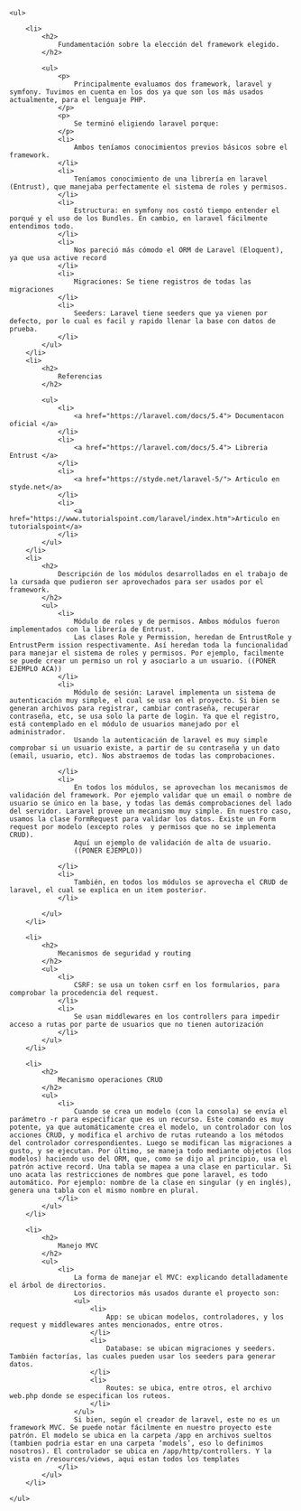 
	<ul>
		
		<li>
			<h2>
				Fundamentación sobre la elección del framework elegido.
			</h2>

			<ul>
				<p>
					Principalmente evaluamos dos framework, laravel y symfony. Tuvimos en cuenta en los dos ya que son los más usados actualmente, para el lenguaje PHP.
				</p>
				<p>
					Se terminó eligiendo laravel porque:
				</p>
				<li>
					Ambos teníamos conocimientos previos básicos sobre el framework.
				</li>
				<li>
					Teníamos conocimiento de una librería en laravel (Entrust), que manejaba perfectamente el sistema de roles y permisos.
				</li>
				<li>
					Estructura: en symfony nos costó tiempo entender el porqué y el uso de los Bundles. En cambio, en laravel fácilmente entendimos todo.
				</li>
				<li>
					Nos pareció más cómodo el ORM de Laravel (Eloquent), ya que usa active record
				</li>
				<li>
					Migraciones: Se tiene registros de todas las migraciones
				</li>
				<li>
					Seeders: Laravel tiene seeders que ya vienen por defecto, por lo cual es facil y rapido llenar la base con datos de prueba.
				</li>	
			</ul>
		</li>
		<li>
			<h2>
				Referencias
			</h2>

			<ul>
				<li>
					<a href="https://laravel.com/docs/5.4"> Documentacon oficial </a>
				</li>
				<li>
					<a href="https://laravel.com/docs/5.4"> Libreria Entrust </a>
				</li>
				<li>
					<a href="https://styde.net/laravel-5/"> Articulo en styde.net</a>
				</li>
				<li>
					<a href="https://www.tutorialspoint.com/laravel/index.htm">Articulo en tutorialspoint</a>
				</li>
			</ul>
		</li>
		<li>
			<h2>
				Descripción de los módulos desarrollados en el trabajo de la cursada que pudieron ser aprovechados para ser usados por el framework.
			</h2>
			<ul>
				<li>
					Módulo de roles y de permisos. Ambos módulos fueron implementados con la librería de Entrust. 
					Las clases Role y Permission, heredan de EntrustRole y EntrustPerm ission respectivamente. Así heredan toda la funcionalidad para manejar el sistema de roles y permisos. Por ejemplo, facilmente se puede crear un permiso un rol y asociarlo a un usuario. ((PONER EJEMPLO ACA))
				</li>
				<li>
					Módulo de sesión: Laravel implementa un sistema de autenticación muy simple, el cual se usa en el proyecto. Si bien se generan archivos para registrar, cambiar contraseña, recuperar contraseña, etc, se usa solo la parte de login. Ya que el registro, está contemplado en el módulo de usuarios manejado por el administrador.
					Usando la autenticación de laravel es muy simple comprobar si un usuario existe, a partir de su contraseña y un dato (email, usuario, etc). Nos abstraemos de todas las comprobaciones.

				</li>
				<li>
					En todos los módulos, se aprovechan los mecanismos de validación del framework. Por ejemplo validar que un email o nombre de usuario se único en la base, y todas las demás comprobaciones del lado del servidor. Laravel provee un mecanismo muy simple. En nuestro caso, usamos la clase FormRequest para validar los datos. Existe un Form request por modelo (excepto roles  y permisos que no se implementa CRUD).
					Aquí un ejemplo de validación de alta de usuario.
					((PONER EJEMPLO))

				</li>
				<li>
					También, en todos los módulos se aprovecha el CRUD de laravel, el cual se explica en un item posterior.
				</li>

			</ul>
		</li>

		<li>
			<h2>
				Mecanismos de seguridad y routing
			</h2>
			<ul>
				<li>
					CSRF: se usa un token csrf en los formularios, para comprobar la procedencia del request.
				</li>
				<li>
					Se usan middlewares en los controllers para impedir acceso a rutas por parte de usuarios que no tienen autorización
				</li>
			</ul>
		</li>

		<li>
			<h2>
				Mecanismo operaciones CRUD
			</h2>
			<ul>
				<li>
					Cuando se crea un modelo (con la consola) se envía el parámetro -r para especificar que es un recurso. Este comando es muy potente, ya que automáticamente crea el modelo, un controlador con los acciones CRUD, y modifica el archivo de rutas ruteando a los métodos del controlador correspondientes. Luego se modifican las migraciones a gusto, y se ejecutan. Por último, se maneja todo mediante objetos (los modelos) haciendo uso del ORM, que, como se dijo al principio, usa el patrón active record. Una tabla se mapea a una clase en particular. Si uno acata las restricciones de nombres que pone laravel, es todo automático. Por ejemplo: nombre de la clase en singular (y en inglés), genera una tabla con el mismo nombre en plural.
				</li>
			</ul>
		</li>

		<li>
			<h2>
				Manejo MVC
			</h2>
			<ul>
				<li>
					La forma de manejar el MVC: explicando detalladamente el árbol de directorios.
					Los directorios más usados durante el proyecto son:
					<ul>
						<li>
							App: se ubican modelos, controladores, y los request y middlewares antes mencionados, entre otros.
						</li>
						<li>
							Database: se ubican migraciones y seeders. También factorías, las cuales pueden usar los seeders para generar datos.
						</li>
						<li>
							Routes: se ubica, entre otros, el archivo web.php donde se especifican los ruteos.
						</li>
					</ul>
					Si bien, según el creador de laravel, este no es un framework MVC. Se puede notar fácilmente en nuestro proyecto este patrón. El modelo se ubica en la carpeta /app en archivos sueltos (tambien podria estar en una carpeta ‘models’, eso lo definimos nosotros). El controlador se ubica en /app/http/controllers. Y la vista en /resources/views, aqui estan todos los templates
				</li>
			</ul>
		</li>

	</ul>
